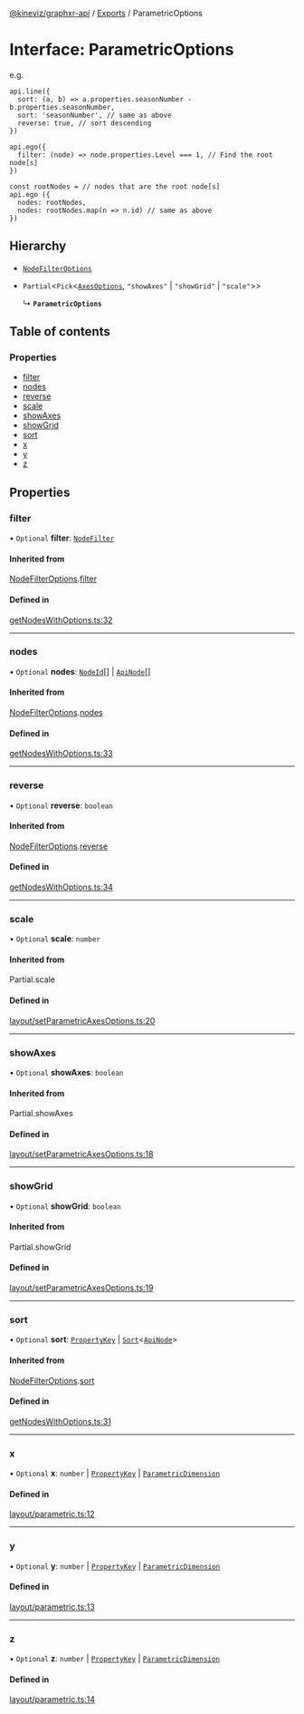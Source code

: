 [@kineviz/graphxr-api](../README.md) / [Exports](../modules.md) / ParametricOptions

# Interface: ParametricOptions

e.g.

```
api.line({
  sort: (a, b) => a.properties.seasonNumber - b.properties.seasonNumber,
  sort: 'seasonNumber', // same as above
  reverse: true, // sort descending
})

api.ego({
  filter: (node) => node.properties.Level === 1, // Find the root node[s]
})

const rootNodes = // nodes that are the root node[s]
api.ego ({
  nodes: rootNodes,
  nodes: rootNodes.map(n => n.id) // same as above
})
```

## Hierarchy

- [`NodeFilterOptions`](NodeFilterOptions.md)

- `Partial`<`Pick`<[`AxesOptions`](AxesOptions.md), ``"showAxes"`` \| ``"showGrid"`` \| ``"scale"``\>\>

  ↳ **`ParametricOptions`**

## Table of contents

### Properties

- [filter](ParametricOptions.md#filter)
- [nodes](ParametricOptions.md#nodes)
- [reverse](ParametricOptions.md#reverse)
- [scale](ParametricOptions.md#scale)
- [showAxes](ParametricOptions.md#showaxes)
- [showGrid](ParametricOptions.md#showgrid)
- [sort](ParametricOptions.md#sort)
- [x](ParametricOptions.md#x)
- [y](ParametricOptions.md#y)
- [z](ParametricOptions.md#z)

## Properties

### filter

• `Optional` **filter**: [`NodeFilter`](../modules.md#nodefilter)

#### Inherited from

[NodeFilterOptions](NodeFilterOptions.md).[filter](NodeFilterOptions.md#filter)

#### Defined in

[getNodesWithOptions.ts:32](https://bitbucket.org/kineviz/graphxr-api/src/3b69512/src/getNodesWithOptions.ts#lines-32)

___

### nodes

• `Optional` **nodes**: [`NodeId`](../modules.md#nodeid)[] \| [`ApiNode`](../classes/ApiNode.md)[]

#### Inherited from

[NodeFilterOptions](NodeFilterOptions.md).[nodes](NodeFilterOptions.md#nodes)

#### Defined in

[getNodesWithOptions.ts:33](https://bitbucket.org/kineviz/graphxr-api/src/3b69512/src/getNodesWithOptions.ts#lines-33)

___

### reverse

• `Optional` **reverse**: `boolean`

#### Inherited from

[NodeFilterOptions](NodeFilterOptions.md).[reverse](NodeFilterOptions.md#reverse)

#### Defined in

[getNodesWithOptions.ts:34](https://bitbucket.org/kineviz/graphxr-api/src/3b69512/src/getNodesWithOptions.ts#lines-34)

___

### scale

• `Optional` **scale**: `number`

#### Inherited from

Partial.scale

#### Defined in

[layout/setParametricAxesOptions.ts:20](https://bitbucket.org/kineviz/graphxr-api/src/3b69512/src/layout/setParametricAxesOptions.ts#lines-20)

___

### showAxes

• `Optional` **showAxes**: `boolean`

#### Inherited from

Partial.showAxes

#### Defined in

[layout/setParametricAxesOptions.ts:18](https://bitbucket.org/kineviz/graphxr-api/src/3b69512/src/layout/setParametricAxesOptions.ts#lines-18)

___

### showGrid

• `Optional` **showGrid**: `boolean`

#### Inherited from

Partial.showGrid

#### Defined in

[layout/setParametricAxesOptions.ts:19](https://bitbucket.org/kineviz/graphxr-api/src/3b69512/src/layout/setParametricAxesOptions.ts#lines-19)

___

### sort

• `Optional` **sort**: [`PropertyKey`](../modules.md#propertykey) \| [`Sort`](../modules.md#sort)<[`ApiNode`](../classes/ApiNode.md)\>

#### Inherited from

[NodeFilterOptions](NodeFilterOptions.md).[sort](NodeFilterOptions.md#sort)

#### Defined in

[getNodesWithOptions.ts:31](https://bitbucket.org/kineviz/graphxr-api/src/3b69512/src/getNodesWithOptions.ts#lines-31)

___

### x

• `Optional` **x**: `number` \| [`PropertyKey`](../modules.md#propertykey) \| [`ParametricDimension`](ParametricDimension.md)

#### Defined in

[layout/parametric.ts:12](https://bitbucket.org/kineviz/graphxr-api/src/3b69512/src/layout/parametric.ts#lines-12)

___

### y

• `Optional` **y**: `number` \| [`PropertyKey`](../modules.md#propertykey) \| [`ParametricDimension`](ParametricDimension.md)

#### Defined in

[layout/parametric.ts:13](https://bitbucket.org/kineviz/graphxr-api/src/3b69512/src/layout/parametric.ts#lines-13)

___

### z

• `Optional` **z**: `number` \| [`PropertyKey`](../modules.md#propertykey) \| [`ParametricDimension`](ParametricDimension.md)

#### Defined in

[layout/parametric.ts:14](https://bitbucket.org/kineviz/graphxr-api/src/3b69512/src/layout/parametric.ts#lines-14)
